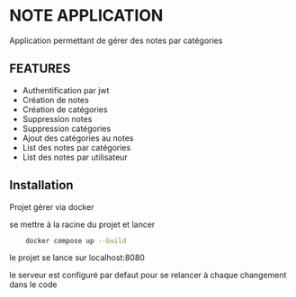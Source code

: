 # NOTE APPLICATION

Application permettant de gérer des notes par catégories

## FEATURES 

- Authentification par jwt
- Création de notes
- Création de catégories
- Suppression notes
- Suppression catégories
- Ajout des catégories au notes
- List des notes par catégories
- List des notes par utilisateur

## Installation 

Projet gérer via docker

se mettre à la racine du projet et lancer
```bash
    docker compose up --build
```

le projet se lance sur localhost:8080

le serveur est configuré par defaut pour se relancer à chaque changement dans le code